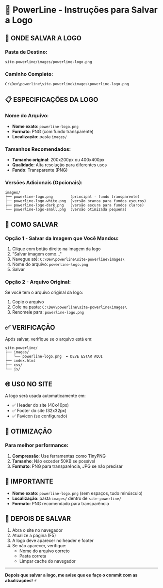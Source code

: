 # 🎨 PowerLine - Instruções para Salvar a Logo

## 📁 ONDE SALVAR A LOGO

### Pasta de Destino:
```
site-powerline/images/powerline-logo.png
```

### Caminho Completo:
```
C:\Dev\powerline\site-powerline\images\powerline-logo.png
```

## 📋 ESPECIFICAÇÕES DA LOGO

### Nome do Arquivo:
- **Nome exato**: `powerline-logo.png`
- **Formato**: PNG (com fundo transparente)
- **Localização**: pasta `images/`

### Tamanhos Recomendados:
- **Tamanho original**: 200x200px ou 400x400px
- **Qualidade**: Alta resolução para diferentes usos
- **Fundo**: Transparente (PNG)

### Versões Adicionais (Opcionais):
```
images/
├── powerline-logo.png        (principal - fundo transparente)
├── powerline-logo-white.png  (versão branca para fundos escuros)
├── powerline-logo-dark.png   (versão escura para fundos claros)
└── powerline-logo-small.png  (versão otimizada pequena)
```

## 🔧 COMO SALVAR

### Opção 1 - Salvar da Imagem que Você Mandou:
1. Clique com botão direito na imagem da logo
2. "Salvar imagem como..."
3. Navegue até: `C:\Dev\powerline\site-powerline\images\`
4. Nome do arquivo: `powerline-logo.png`
5. Salvar

### Opção 2 - Arquivo Original:
Se você tem o arquivo original da logo:
1. Copie o arquivo
2. Cole na pasta: `C:\Dev\powerline\site-powerline\images\`
3. Renomeie para: `powerline-logo.png`

## ✅ VERIFICAÇÃO

Após salvar, verifique se o arquivo está em:
```
site-powerline/
├── images/
│   └── powerline-logo.png  ← DEVE ESTAR AQUI
├── index.html
├── css/
└── js/
```

## 🌐 USO NO SITE

A logo será usada automaticamente em:
- ✅ Header do site (40x40px)
- ✅ Footer do site (32x32px)
- ✅ Favicon (se configurado)

## 📱 OTIMIZAÇÃO

### Para melhor performance:
1. **Compressão**: Use ferramentas como TinyPNG
2. **Tamanho**: Não exceder 50KB se possível
3. **Formato**: PNG para transparência, JPG se não precisar

## 🚨 IMPORTANTE

- **Nome exato**: `powerline-logo.png` (sem espaços, tudo minúsculo)
- **Localização**: pasta `images/` dentro de `site-powerline/`
- **Formato**: PNG recomendado para transparência

## 🔄 DEPOIS DE SALVAR

1. Abra o site no navegador
2. Atualize a página (F5)
3. A logo deve aparecer no header e footer
4. Se não aparecer, verifique:
   - Nome do arquivo correto
   - Pasta correta
   - Limpar cache do navegador

---

**Depois que salvar a logo, me avise que eu faço o commit com as atualizações!** ⚡
